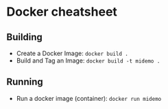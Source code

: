 # Docker cheatsheet

## Building

- Create a Docker Image: `docker build .`
- Build and Tag an Image: `docker build -t midemo .`

## Running

- Run a docker image (container): `docker run midemo`